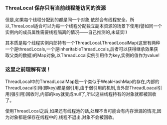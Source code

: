 ### ThreaLocal 保存只有当前线程能访问的资源
但是,如果每个线程分配到的都是同一个对象,依然会有线程安全。所以,ThreaLocal适合可以为每一个线程分配独立副本资源的场景下使用(譬如同一个实例内的成员属性需要线程隔离的情况——自己推测的,未证实!)

其本质是每个线程实例内部持有一个ThreadLocal.ThreadLocalMap(这里有两种一个是threadLocals,一个是inheritableThreadLocals,后者可以获得继承效果获取父类的数据)的Map对象,以ThreadLocal实例引用作为key,实例的值作为value!
### 这里之前理解有误！

ThreadLocal中的ThreadLocalMap是一个类似于WeakHashMap的存在,内部的ThreadLoacal引用(即key)都是弱引用,由于弱引用的机制,当外部ThreadLoacal引用(强引用)回收时,内部的key就变成null了,所以这些线程持有的对象就都被回收了。

使用ThreadLocal之后,如果还有线程池的话,处理不当可能会有内存泄漏的情况,因为对象都是保存在线程中的,线程不退出,对象不会被回收。